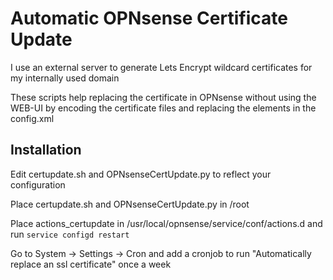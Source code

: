 # Automatic OPNsense Certificate Update
I use an external server to generate Lets Encrypt wildcard certificates for my internally used domain

These scripts help replacing the certificate in OPNsense without using the WEB-UI by encoding the certificate files
and replacing the elements in the config.xml

## Installation
Edit certupdate.sh and OPNsenseCertUpdate.py to reflect your configuration

Place certupdate.sh and OPNsenseCertUpdate.py in /root

Place actions_certupdate in /usr/local/opnsense/service/conf/actions.d and run `service configd restart`

Go to System -> Settings -> Cron and add a cronjob to run "Automatically replace an ssl certificate" once a week
